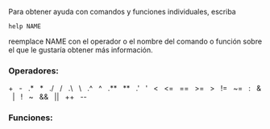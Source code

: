 Para obtener ayuda con comandos y funciones individuales, escriba

`help NAME`

reemplace NAME con el operador o el nombre del comando o función sobre el que le gustaría obtener más información.

### Operadores:

&plus; &nbsp; - &nbsp; .\* &nbsp; \* &nbsp; ./ &nbsp; / &nbsp; .\\ &nbsp; \\ &nbsp; .^ &nbsp; ^ &nbsp;
.\*\* &nbsp; \*\* &nbsp; .\' &nbsp; \' &nbsp; < &nbsp; <= &nbsp; == &nbsp; >= &nbsp; > &nbsp; != &nbsp;
~= &nbsp; : &nbsp; &amp; &nbsp; | &nbsp; ! &nbsp; ~ &nbsp; &amp;&amp; &nbsp; || &nbsp; ++ &nbsp; --

### Funciones:

